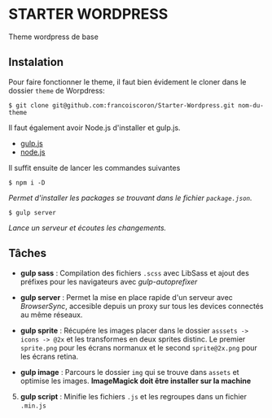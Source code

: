 # STARTER WORDPRESS
Theme wordpress de base

## Instalation
Pour faire fonctionner le theme, il faut bien évidement le cloner dans le dossier `theme` de Worpdress:
    
    $ git clone git@github.com:francoiscoron/Starter-Wordpress.git nom-du-theme

Il faut également avoir Node.js d'installer et gulp.js. 
    
* [gulp.js](http://gulpjs.com/)
* [node.js](http://nodejs.org/)

    
Il suffit ensuite de lancer les commandes suivantes
    
    $ npm i -D

*Permet d'installer les packages se trouvant dans le fichier `package.json`.*
    
    $ gulp server

*Lance un serveur et écoutes les changements.*

## Tâches

* **gulp sass** : Compilation des fichiers `.scss` avec LibSass et ajout des préfixes pour les navigateurs avec *gulp-autoprefixer* 

* **gulp server** : Permet la mise en place rapide d'un serveur avec *BrowserSync*, accesible depuis un proxy sur tous les devices connectés au même réseaux.

* **gulp sprite** : Récupére les images placer dans le dossier `asssets -> icons -> @2x` et les transformes en deux sprites distinc. Le premier `sprite.png` pour les écrans normanux et le second `sprite@2x.png` pour les écrans retina.

* **gulp image** : Parcours le dossier `img` qui se trouve dans `assets` et optimise les images.
**ImageMagick doit être installer sur la machine**

5.  **gulp script** : Minifie les fichiers `.js` et les regroupes dans un fichier `.min.js`
